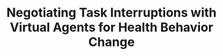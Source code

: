 ---
name: "Negotiating Task Interruptions With Virtual Agents"
title: "Negotiating Task Interruptions with Virtual Agents for Health Behavior Change"
project: null
event: "Autonomous Agents and Multi-Agent Systems (AAMAS) '08."
authors:
- name: "Bickmore, T."
- name: "Mauer, D."
- name: "Crespo, F."
- name: "Brown, T."
year: 2008
resources:
- name: "aamas08"
  src: "aamas08.pdf"
external_url: null
draft: false
---